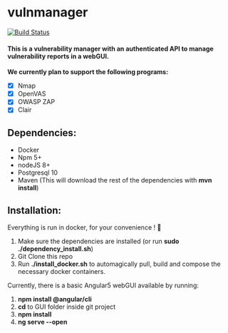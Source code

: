 # vulnmanager

[![Build Status](https://travis-ci.org/xebia-research/vulnmanager.svg?branch=develop)](https://travis-ci.org/xebia-research/vulnmanager)

#### This is a vulnerability manager with an authenticated API to manage vulnerability reports in a webGUI.

__We currently plan to support the following programs:__ 
 * [x] Nmap
 * [x] OpenVAS
 * [x] OWASP ZAP
 * [x] Clair

## Dependencies:
 * Docker
 * Npm 5+
 * nodeJS 8+
 * Postgresql 10
 * Maven (This will download the rest of the dependencies with __mvn install__)

## Installation:
Everything is run in docker, for your convenience ! :whale:

1. Make sure the dependencies are installed (or run __sudo ./dependency_install.sh__)
2. Git Clone this repo
2. Run __./install_docker.sh__ to automagically pull, build and compose the necessary docker containers. 

Currently, there is a basic Angular5 webGUI available by running:
1. __npm install @angular/cli__
2. __cd__ to GUI folder inside git project
3. __npm install__
4. __ng serve --open__
